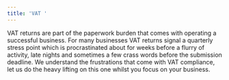 ```yaml
---
title: 'VAT '
---
```

VAT returns are part of the paperwork burden that comes with operating a successful business. For many businesses VAT returns signal a quarterly stress point which is procrastinated about for weeks before a flurry of activity, late nights and sometimes a few crass words before the submission deadline. We understand the frustrations that come with VAT compliance, let us do the heavy lifting on this one whilst you focus on your business.
